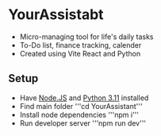 # YourAssistabt
- Micro-managing tool for life's daily tasks
- To-Do list, finance tracking, calender
- Created using Vite React and Python

## Setup
- Have [Node.JS](https://nodejs.org/en/download) and [Python 3.11](https://www.python.org/downloads/release/python-3110/) installed
- Find main folder '''cd YourAssistant'''
- Install node dependencies '''npm i'''
- Run developer server '''npm run dev'''

